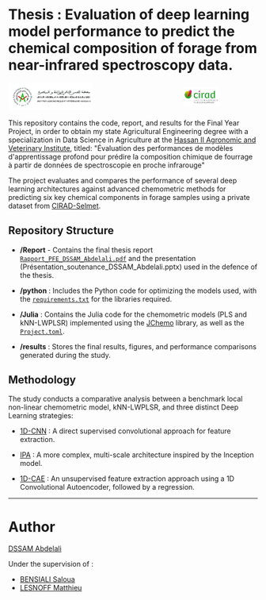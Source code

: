 # Thesis : Evaluation of deep learning model performance to predict the chemical composition of forage from near-infrared spectroscopy data.

<div style="display:flex; justify-content:space-between; align-items:center; width:100%;">
  <a href="https://iav.ac.ma/">
    <img src="./assets/logo_iav2.png" width="400" alt="IAV - Hassan II" style="max-width:48%; height:auto;" />
  </a>
  <a href="https://umr-selmet.cirad.fr/">
    <img src="./assets/logo-cirad.jpg" width="170" alt="CIRAD-Selmet" style="max-width:48%; height:auto;" />
  </a>
</div>





This repository contains the code, report, and results for the Final Year Project, in order to obtain my state Agricultural Engineering degree with a specialization in Data Science in Agriculture at the [Hassan II Agronomic and Veterinary Institute](https://iav.ac.ma/), titled: 
"Évaluation des performances de modèles d'apprentissage profond pour prédire la composition chimique de fourrage à partir de données de spectroscopie en proche infrarouge"

The project evaluates and compares the performance of several deep learning architectures against advanced chemometric methods for predicting six key chemical components in forage samples using a private dataset from [CIRAD-Selmet](https://umr-selmet.cirad.fr/).

## Repository Structure

- **/Report** - Contains the final thesis report [`Rapport_PFE_DSSAM_Abdelali.pdf`](Report/Rapport_PFE_DSSAM_Abdelali.pdf) and the presentation (Présentation_soutenance_DSSAM_Abdelali.pptx) used in the defence of the thesis.

- **/python** : Includes the Python code for optimizing the models used, with the  [`requirements.txt`](python/requirements.txt) for the libraries required.

- **/Julia** : Contains the Julia code for the chemometric models (PLS and kNN-LWPLSR) implemented using the [JChemo](https://github.com/mlesnoff/Jchemo.jl) library, as well as the [`Project.toml`](Julia/Project.toml).

- **/results** : Stores the final results, figures, and performance comparisons generated during the study.

## Methodology
The study conducts a comparative analysis between a benchmark local non-linear chemometric model, kNN-LWPLSR, and three distinct Deep Learning strategies:

- [1D-CNN](https://doi.org/10.1016/j.chemolab.2023.105023) : A direct supervised convolutional approach for feature extraction.

- [IPA](https://doi.org/10.1016/j.fuel.2024.133016) : A more complex, multi-scale architecture inspired by the Inception model.

- [1D-CAE](https://doi.org/10.7717/peerj-cs.1266) : An unsupervised feature extraction approach using a 1D Convolutional Autoencoder, followed by a regression.

___
# Author
[DSSAM Abdelali](https://github.com/AliD47)

Under the supervision of :
- [BENSIALI Saloua](https://www.researchgate.net/profile/Saloua-Bensiali)
- [LESNOFF Matthieu](https://github.com/mlesnoff)
